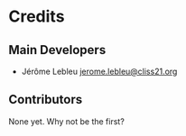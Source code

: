 Credits
=======

Main Developers
---------------

- Jérôme Lebleu <jerome.lebleu@cliss21.org>

Contributors
------------

None yet. Why not be the first?
